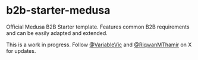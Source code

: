# b2b-starter-medusa
Official Medusa B2B Starter template. Features common B2B requirements and can be easily adapted and extended.

This is a work in progress. Follow [@VariableVic](https://x.com/VariableVic) and [@RiqwanMThamir](https://x.com/RiqwanMThamir) on X for updates.
